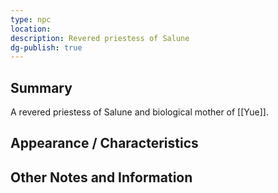 ```yaml
---
type: npc
location: 
description: Revered priestess of Salune
dg-publish: true
---
```

## Summary
A revered priestess of Salune and biological mother of [[Yue]].

## Appearance / Characteristics


## Other Notes and Information